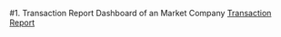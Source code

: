 #1. Transaction Report Dashboard of an Market Company
[Transaction Report](https://lookerstudio.google.com/reporting/fbcfa47b-e899-45b2-a213-2720d23d92d3)

